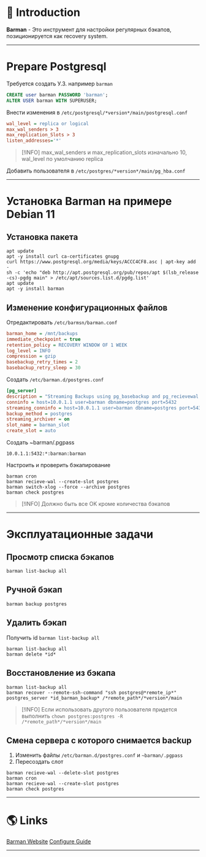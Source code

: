 # 📖 Introduction

**Barman** - Это инструмент для настройки регулярных бэкапов, позиционируется как recovery system.

---

# Prepare Postgresql

Требуется создать У.З. например `barman`

```sql
CREATE user barman PASSWORD 'barman';
ALTER USER barman WITH SUPERUSER;
```

Внести изменения в `/etc/postgresql/*version*/main/postgresql.conf`

```ini
wal_level = replica or logical
max_wal_senders > 3
max_replication_Slots > 3
listen_addresses='*'
```

> [!INFO] max_wal_senders и max_replication_slots изначально 10, wal_level по умолчанию replica

Добавить пользователя в `/etc/postgres/*version*/main/pg_hba.conf`

---

# Установка Barman на примере Debian 11

## Установка пакета

```shell
apt update
apt -y install curl ca-certificates gnupg
curl https://www.postgresql.org/media/keys/ACCC4CF8.asc | apt-key add -
sh -c 'echo "deb http://apt.postgresql.org/pub/repos/apt $(lsb_release -cs)-pgdg main" > /etc/apt/sources.list.d/pgdg.list'
apt update
apt -y install barman
```

## Изменение конфигурационных файлов

Отредактировать `/etc/barmsn/barman.conf`

```ini
barman_home = /mnt/backups
immediate_checkpoint = true
retention_policy = RECOVERY WINDOW OF 1 WEEK
log_level = INFO
compression = gzip
basebackup_retry_times = 2
basebackup_retry_sleep = 30
```

Создать `/etc/barman.d/postgres.conf`

```ini
[pg_server]
description = "Streaming Backups using pg_basebackup and pg_recievewal for archiving wal files"
conninfo = host=10.0.1.1 user=barman dbname=postgres port=5432
streaming_conninfo = host=10.0.1.1 user=barman dbname=postgres port=5432
backup_method = postgres
streaming_archiver = on
slot_name = barman_slot
create_slot = auto
```

Создать ~barman/.pgpass

```text
10.0.1.1:5432:*:barman:barman
```

Настроить и проверить бэкапирование

```shell
barman cron
barman recieve-wal --create-slot postgres
barman switch-xlog --force --archive postgres
barman check postgres
```

> [!INFO] Должно быть все OK кроме количества бэкапов

---
# Эксплуатационные задачи

## Просмотр списка бэкапов

```shell
barman list-backup all
```

## Ручной бэкап

```shell
barman backup postgres
```

## Удалить бэкап

Получить id `barman list-backup all`

```shell
barman list-backup all
barman delete *id*
```

## Восстановление из бэкапа

```shell
barman list-backup all
barman recover --remote-ssh-command "ssh postgres@*remote_ip*" postgres_server *id_barman_backup* /*remote_path*/*version*/main
```

> [!INFO] Если использовать другого пользователя придется выполнить
> `chown postgres:postgres -R /*remote_path*/*version*/main`

## Смена сервера с которого снимается backup

1. Изменить файлы `/etc/barman.d/postgres.conf` и `~barman/.pgpass`
2. Пересоздать слот

```shell
barman recieve-wal --delete-slot postgres
barman cron
barman recieve-wal --create-slot postgres
barman check postgres
```


---

# 🌎 Links

[Barman Website](https://pgbarman.org)
[Configure Guide](https://stormatics.tech/alis-planet-postgresql/postgresql-backup-and-recovery-management-using-barman)

---

